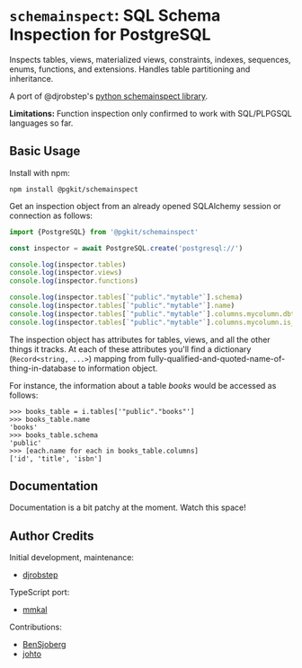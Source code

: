 # `schemainspect`: SQL Schema Inspection for PostgreSQL

Inspects tables, views, materialized views, constraints, indexes, sequences, enums, functions, and extensions. Handles table partitioning and inheritance.

A port of @djrobstep's [python schemainspect library](https://github.com/djrobstep/schemainspect).

**Limitations:** Function inspection only confirmed to work with SQL/PLPGSQL languages so far.

## Basic Usage

Install with npm:

```
npm install @pgkit/schemainspect
```

Get an inspection object from an already opened SQLAlchemy session or connection as follows:

```ts
import {PostgreSQL} from '@pgkit/schemainspect'

const inspector = await PostgreSQL.create('postgresql://')

console.log(inspector.tables)
console.log(inspector.views)
console.log(inspector.functions)

console.log(inspector.tables[`"public"."mytable"`].schema)
console.log(inspector.tables[`"public"."mytable"`].name)
console.log(inspector.tables[`"public"."mytable"`].columns.mycolumn.dbtype)
console.log(inspector.tables[`"public"."mytable"`].columns.mycolumn.is_nullable)
```

The inspection object has attributes for tables, views, and all the other things it tracks. At each of these attributes you'll find a dictionary (`Record<string, ...>`) mapping from fully-qualified-and-quoted-name-of-thing-in-database to information object.

For instance, the information about a table *books* would be accessed as follows:

    >>> books_table = i.tables['"public"."books"']
    >>> books_table.name
    'books'
    >>> books_table.schema
    'public'
    >>> [each.name for each in books_table.columns]
    ['id', 'title', 'isbn']


## Documentation

Documentation is a bit patchy at the moment. Watch this space!


## Author Credits

Initial development, maintenance:

- [djrobstep](https://github.com/djrobstep)

TypeScript port:

- [mmkal](https://github.com/mmkal)

Contributions:

- [BenSjoberg](https://github.com/BenSjoberg)
- [johto](https://github.com/johto)
